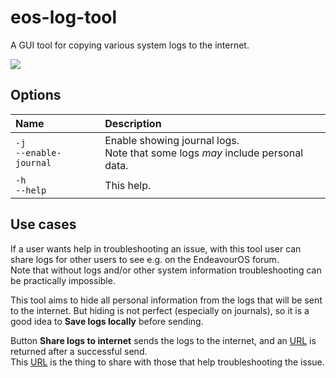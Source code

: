 # eos-log-tool
A GUI tool for copying various system logs to the internet.

![](eos-log-tool.png)

## Options

Name   |   Description
:--- | :---
`-j`<br>`--enable-journal` | Enable showing journal logs.<br>Note that some logs *may* include personal data.<br>
`-h`<br>`--help` | This help.


## Use cases

If a user wants help in troubleshooting an issue, with this tool user
can share logs for other users to see e.g. on the EndeavourOS forum.<br>
Note that without logs and/or other system information troubleshooting can be practically impossible.

This tool aims to hide all personal information from the logs that will be sent to the internet. But hiding is not perfect (especially on journals), so it is a good idea to **Save logs locally** before sending.

Button **Share logs to internet** sends the logs to the internet, and an <u>URL</u> is returned after a successful send.<br>
This <u>URL</u> is the thing to share with those that help troubleshooting the issue.
